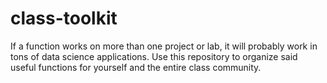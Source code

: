 # class-toolkit
If a function works on more than one project or lab, it will probably work in tons of data science applications. Use this repository to organize said useful functions for yourself and the entire class community.
